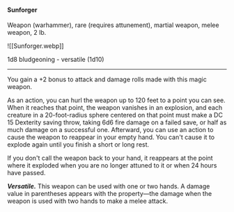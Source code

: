 #### Sunforger

Weapon (warhammer), rare (requires attunement), martial weapon, melee weapon, 2 lb.

![[Sunforger.webp]]

1d8 bludgeoning  - versatile (1d10)

---

You gain a +2 bonus to attack and damage rolls made with this magic weapon.

As an action, you can hurl the weapon up to 120 feet to a point you can see. When it reaches that point, the weapon vanishes in an explosion, and each creature in a 20-foot-radius sphere centered on that point must make a DC 15 Dexterity saving throw, taking 6d6 fire damage on a failed save, or half as much damage on a successful one. Afterward, you can use an action to cause the weapon to reappear in your empty hand. You can't cause it to explode again until you finish a short or long rest.

If you don't call the weapon back to your hand, it reappears at the point where it exploded when you are no longer attuned to it or when 24 hours have passed.

***Versatile.*** This weapon can be used with one or two hands. A damage value in parentheses appears with the property—the damage when the weapon is used with two hands to make a melee attack.